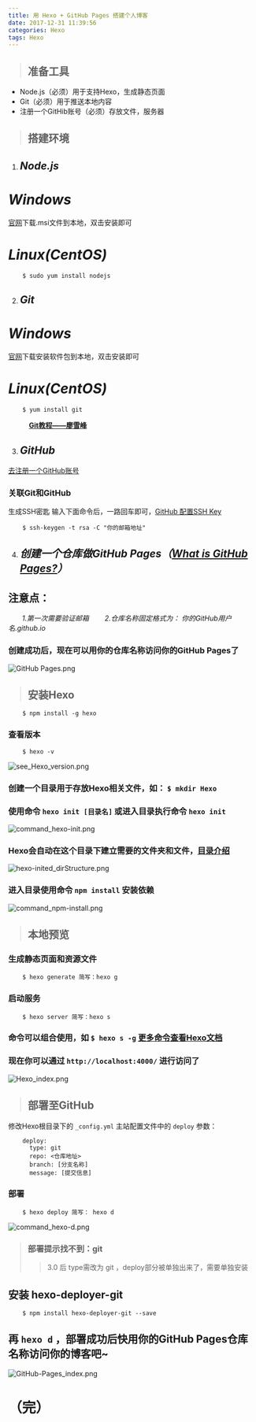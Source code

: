 ```yaml
---
title: 用 Hexo + GitHub Pages 搭建个人博客
date: 2017-12-31 11:39:56
categories: Hexo
tags: Hexo
---
```

> ## 准备工具

* Node.js（必须）用于支持Hexo，生成静态页面
* Git（必须）用于推送本地内容
* 注册一个GitHib账号（必须）存放文件，服务器

> ## 搭建环境

1. ## _Node.js_
# _Windows_
[官网](https://nodejs.org/en/download/)下载.msi文件到本地，双击安装即可
# _Linux(CentOS)_
```
	$ sudo yum install nodejs
```

2. ## _Git_
# _Windows_
[官网](https://git-scm.com/)下载安装软件包到本地，双击安装即可
# _Linux(CentOS)_ 
```
	$ yum install git
```
&emsp;&emsp;&emsp;__[Git教程——廖雪峰](https://www.liaoxuefeng.com/wiki/0013739516305929606dd18361248578c67b8067c8c017b000)__

3. ## _GitHub_
[去注册一个GitHub账号](https://github.com/join?source=header-home)
### 关联Git和GitHub
生成SSH密匙 输入下面命令后，一路回车即可，[GitHub 配置SSH Key](https://github.com/settings/keys)
```
	$ ssh-keygen -t rsa -C "你的邮箱地址"
```

4. ## _创建一个仓库做GitHub Pages（[What is GitHub Pages?](https://help.github.com/articles/what-is-github-pages/)）_
## 注意点：
&emsp;&emsp;_1.第一次需要验证邮箱_
&emsp;&emsp;_2.仓库名称固定格式为： 你的GitHub用户名.github.io_
### 创建成功后，现在可以用你的仓库名称访问你的GitHub Pages了
![GitHub Pages.png](/images/Use_Hexo-GitHubPages_bulid_personal_blog/call_GitHub-Pages.png)

> ## 安装Hexo

```
	$ npm install -g hexo
```
### 查看版本
```
	$ hexo -v
```
![see_Hexo_version.png](/images/Use_Hexo-GitHubPages_bulid_personal_blog/see_Hexo_version.png)
### 创建一个目录用于存放Hexo相关文件，如： ` $ mkdir Hexo ` 
### 使用命令 ` hexo init [目录名] ` 或进入目录执行命令 ` hexo init `
![command_hexo-init.png](/images/Use_Hexo-GitHubPages_bulid_personal_blog/command_hexo-init.png)
### Hexo会自动在这个目录下建立需要的文件夹和文件，[目录介绍](https://hexo.io/zh-cn/docs/setup.html)
![hexo-inited_dirStructure.png](/images/Use_Hexo-GitHubPages_bulid_personal_blog/hexo-inited_dirStructure.png)
### 进入目录使用命令 ` npm install ` 安装依赖
![command_npm-install.png](/images/Use_Hexo-GitHubPages_bulid_personal_blog/command_npm-install.png)

> ## 本地预览

### 生成静态页面和资源文件
```
	$ hexo generate	简写：hexo g
```
### 启动服务
```
	$ hexo server 简写：hexo s
```
### 命令可以组合使用，如 ` $ hexo s -g ` [更多命令查看Hexo文档](https://hexo.io/zh-cn/docs/index.html)
### 现在你可以通过 ` http://localhost:4000/ ` 进行访问了
![Hexo_index.png](/images/Use_Hexo-GitHubPages_bulid_personal_blog/Hexo_index.png)

> ## 部署至GitHub

修改Hexo根目录下的 ` _config.yml ` 主站配置文件中的 ` deploy ` 参数：
```
	deploy:
  	  type: git
  	  repo: <仓库地址>
  	  branch: [分支名称]
  	  message: [提交信息]
```
### 部署
```
	$ hexo deploy 简写： hexo d
```
![command_hexo-d.png](/images/Use_Hexo-GitHubPages_bulid_personal_blog/command_hexo-d.png)
> ### 部署提示找不到：git
>> 3.0 后 type需改为 git ，deploy部分被单独出来了，需要单独安装

## 安装 hexo-deployer-git
```
	$ npm install hexo-deployer-git --save
```
## 再 ` hexo d ` ，部署成功后快用你的GitHub Pages仓库名称访问你的博客吧~
![GitHub-Pages_index.png](/images/Use_Hexo-GitHubPages_bulid_personal_blog/GitHub-Pages_index.png)

（完）
=====